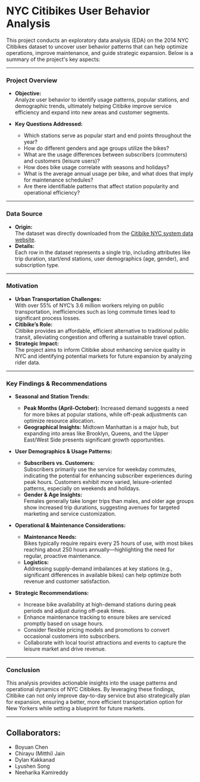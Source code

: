 # NYC Citibikes User Behavior Analysis

This project conducts an exploratory data analysis (EDA) on the 2014 NYC Citibikes dataset to uncover user behavior patterns that can help optimize operations, improve maintenance, and guide strategic expansion. Below is a summary of the project's key aspects:

---

### **Project Overview**
- **Objective:**  
  Analyze user behavior to identify usage patterns, popular stations, and demographic trends, ultimately helping Citibike improve service efficiency and expand into new areas and customer segments.

- **Key Questions Addressed:**  
  - Which stations serve as popular start and end points throughout the year?  
  - How do different genders and age groups utilize the bikes?  
  - What are the usage differences between subscribers (commuters) and customers (leisure users)?  
  - How does bike usage correlate with seasons and holidays?  
  - What is the average annual usage per bike, and what does that imply for maintenance schedules?  
  - Are there identifiable patterns that affect station popularity and operational efficiency?

---

### **Data Source**
- **Origin:**  
  The dataset was directly downloaded from the [Citibike NYC system data website](https://citibikenyc.com/system-data).  
- **Details:**  
  Each row in the dataset represents a single trip, including attributes like trip duration, start/end stations, user demographics (age, gender), and subscription type.

---

### **Motivation**
- **Urban Transportation Challenges:**  
  With over 55% of NYC’s 3.6 million workers relying on public transportation, inefficiencies such as long commute times lead to significant process losses.  
- **Citibike’s Role:**  
  Citibike provides an affordable, efficient alternative to traditional public transit, alleviating congestion and offering a sustainable travel option.
- **Strategic Impact:**  
  The project aims to inform Citibike about enhancing service quality in NYC and identifying potential markets for future expansion by analyzing rider data.

---

### **Key Findings & Recommendations**
- **Seasonal and Station Trends:**  
  - **Peak Months (April-October):** Increased demand suggests a need for more bikes at popular stations, while off-peak adjustments can optimize resource allocation.
  - **Geographical Insights:** Midtown Manhattan is a major hub, but expanding into areas like Brooklyn, Queens, and the Upper East/West Side presents significant growth opportunities.
  
- **User Demographics & Usage Patterns:**  
  - **Subscribers vs. Customers:**  
    Subscribers primarily use the service for weekday commutes, indicating the potential for enhancing subscriber experiences during peak hours. Customers exhibit more varied, leisure-oriented patterns, especially on weekends and holidays.
  - **Gender & Age Insights:**  
    Females generally take longer trips than males, and older age groups show increased trip durations, suggesting avenues for targeted marketing and service customization.
  
- **Operational & Maintenance Considerations:**  
  - **Maintenance Needs:**  
    Bikes typically require repairs every 25 hours of use, with most bikes reaching about 250 hours annually—highlighting the need for regular, proactive maintenance.
  - **Logistics:**  
    Addressing supply-demand imbalances at key stations (e.g., significant differences in available bikes) can help optimize both revenue and customer satisfaction.

- **Strategic Recommendations:**  
  - Increase bike availability at high-demand stations during peak periods and adjust during off-peak times.  
  - Enhance maintenance tracking to ensure bikes are serviced promptly based on usage hours.  
  - Consider flexible pricing models and promotions to convert occasional customers into subscribers.  
  - Collaborate with local tourist attractions and events to capture the leisure market and drive revenue.

---

### **Conclusion**
This analysis provides actionable insights into the usage patterns and operational dynamics of NYC Citibikes. By leveraging these findings, Citibike can not only improve day-to-day service but also strategically plan for expansion, ensuring a better, more efficient transportation option for New Yorkers while setting a blueprint for future markets.

---

## Collaborators: 
- Boyuan Chen
- Chirayu (Mitthi) Jain
- Dylan Kakkanad
- Lyushen Song
- Neeharika Kamireddy
